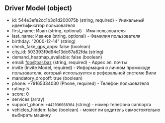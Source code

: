 ## Driver Model (object)

+ id: 544e3efe2cc1b3d1d200075b (string, required) - Уникальный идентификатор пользователя
+ first_name: Иван (string, optional) - Имя пользователя
+ last_name: Иванов (string, optional) - Фамилия пользователя
+ birthday: "2000-12-14" (string)
+ check_fake_gps_apps: false (boolean)
+ city_id: 503393f9d64e13dc67a82fda (string)
+ demand_heatmap_available: false (boolean)
+ email: foo@bar.baz (string, required) - Адрес эл. почты
+ invite (Invite Model, required) - Информация о личном промокоде пользователя, который используется в реферальной системе Вили
+ mandatory_dropoff: true (boolean)
+ phone: +79165334030 (Phone, required) - Телефон пользователя
+ rating: 5
+ score: 0
+ services (array)
+ support_phone: `+442036088304` (string) - номер телефона саппорта
+ vehicles_hidden: false (boolean) - может ли водитель самостоятельно выбирать машину
